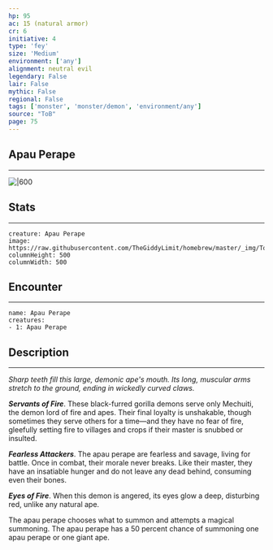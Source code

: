 ```yaml
---
hp: 95
ac: 15 (natural armor)
cr: 6
initiative: 4
type: 'fey'    
size: 'Medium'
environment: ['any']
alignment: neutral evil
legendary: False
lair: False
mythic: False
regional: False
tags: ['monster', 'monster/demon', 'environment/any']
source: "ToB"
page: 75
---
```


## Apau Perape
---

![|600](https://raw.githubusercontent.com/TheGiddyLimit/homebrew/master/_img/ToB/Apau%20Perape.webp)

## Stats
---

```statblock
creature: Apau Perape
image: https://raw.githubusercontent.com/TheGiddyLimit/homebrew/master/_img/ToB/token/Apau%20Perape.png
columnHeight: 500
columnWidth: 500
```

## Encounter
---

```encounter-table
name: Apau Perape
creatures:
- 1: Apau Perape
```

## Description
---
_Sharp teeth fill this large, demonic ape's mouth. Its long, muscular arms stretch to the ground, ending in wickedly curved claws._

**_Servants of Fire_**. These black-furred gorilla demons serve only Mechuiti, the demon lord of fire and apes. Their final loyalty is unshakable, though sometimes they serve others for a time—and they have no fear of fire, gleefully setting fire to villages and crops if their master is snubbed or insulted.

**_Fearless Attackers_**. The apau perape are fearless and savage, living for battle. Once in combat, their morale never breaks. Like their master, they have an insatiable hunger and do not leave any dead behind, consuming even their bones.

**_Eyes of Fire_**. When this demon is angered, its eyes glow a deep, disturbing red, unlike any natural ape.




The apau perape chooses what to summon and attempts a magical summoning. The apau perape has a 50 percent chance of summoning one apau perape or one giant ape.




